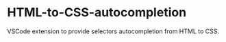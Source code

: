 # HTML-to-CSS-autocompletion
VSCode extension to provide selectors autocompletion from HTML to CSS.
